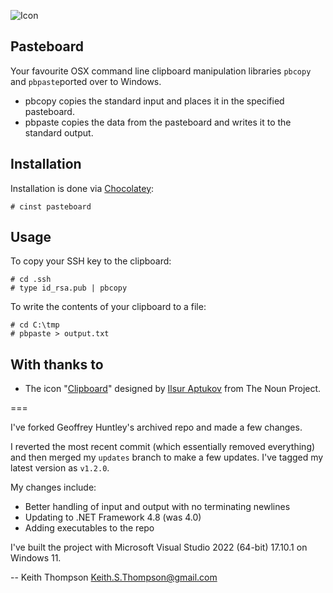 ![Icon](https://i.imgur.com/rVJVL3U.png)
## Pasteboard

Your favourite OSX command line clipboard manipulation libraries `pbcopy` and `pbpaste`ported over to Windows.

* pbcopy copies the standard input and places it in the specified pasteboard.
* pbpaste copies the data from the pasteboard and writes it to the standard output.

## Installation

Installation is done via [Chocolatey](https://chocolatey.org/packages/pasteboard):

    # cinst pasteboard

## Usage

To copy your SSH key to the clipboard:

    # cd .ssh
    # type id_rsa.pub | pbcopy

To write the contents of your clipboard to a file:

    # cd C:\tmp
    # pbpaste > output.txt


## With thanks to
* The icon "<a href="https://thenounproject.com/term/clipboard/28312" target="_blank">Clipboard</a>" designed by <a href="https://thenounproject.com/Ilsur" target="_blank">Ilsur Aptukov</a> from The Noun Project.

===

I've forked Geoffrey Huntley's archived repo and made a few changes.

I reverted the most recent commit (which essentially removed
everything) and then merged my `updates` branch to make a few updates.
I've tagged my latest version as `v1.2.0`.

My changes include:

- Better handling of input and output with no terminating newlines
- Updating to .NET Framework 4.8 (was 4.0)
- Adding executables to the repo

I've built the project with Microsoft Visual Studio 2022 (64-bit)
17.10.1 on Windows 11.

-- Keith Thompson <Keith.S.Thompson@gmail.com>
